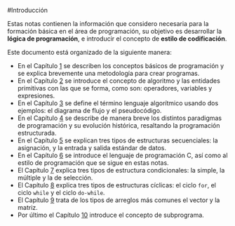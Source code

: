 #Introducción

Estas notas contienen la información que considero necesaria para la
formación básica  en el área de programación, su objetivo es desarrollar
la **lógica de programación**, e introducir el concepto de **estilo
de codificación**.

Este documento está organizado de la siguiente manera:

* En el Capítulo [1](basicos.html) se describen los conceptos básicos
de programación y se explica brevemente una metodología para crear programas.
* En el Capítulo [2](entidades-primitivas.html) se introduce el concepto
de algoritmo y las entidades primitivas con las que se forma, como son:
operadores, variables y expresiones.
* En el Capítulo [3](lenguajes-algoritmicos.html) se define el término
lenguaje algorítmico usando dos ejemplos: el diagrama de flujo y el pseudocódigo.
* En el Capítulo [4](programacion-estructurada.html) se describe de manera
breve los distintos paradigmas de programación y su evolución histórica,
resaltando la programación estructurada.
* En el Capítulo [5](estructuras-secuenciales.html) se explican tres
tipos de estructuras secuenciales: la asignación, y la entrada y salida estándar
de datos.
* En el Capítulo [6](lenguaje-c.html) se introduce el lenguaje de
programación C, así como al estilo de programación que se sigue en estas notas.
* El Capítulo [7](estructuras-condicionales.html) explica tres tipos de
estructura condicionales: la simple, la múltiple  y la de selección.
* El Capítulo [8](estructuras-ciclicas.html) explica tres tipos de
estructuras cíclicas: el ciclo `for`, el ciclo `while` y el ciclo `do-while`.
* El Capítulo [9](arreglos.html) trata de los tipos de arreglos más
comunes el vector y la matriz.
* Por último el Capítulo [10](subprogramas.html) introduce el concepto de
subprograma.
